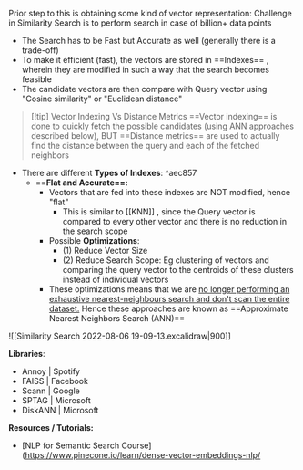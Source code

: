 Prior step to this is obtaining some kind of vector representation:
Challenge in Similarity Search is to perform search in case of billion+ data points
- The Search has to be Fast but Accurate as well (generally there is a trade-off)
- To make it efficient (fast), the vectors are stored in ==Indexes== , wherein they are modified in such a way that the search becomes feasible
- The candidate vectors are then compare with Query vector using "Cosine similarity" or "Euclidean distance"

>[!tip] Vector Indexing Vs Distance Metrics
>==Vector indexing== is done to quickly fetch the possible candidates (using ANN approaches described below), BUT
>==Distance metrics== are used to actually find the distance between the query and each of the fetched neighbors

- There are different **Types of Indexes**: ^aec857
	- ==**Flat and Accurate==:**
		- Vectors that are fed into these indexes are NOT modified, hence "flat"
			- This is similar to [[KNN]] , since the Query vector is compared to every other vector and there is no reduction in the search scope
		- Possible **Optimizations**:
			- (1) Reduce Vector Size
			- (2) Reduce Search Scope: Eg clustering of vectors and comparing the query vector to the centroids of these clusters instead of individual vectors
		- These optimizations means that we are <u> no longer performing an exhaustive nearest-neighbours search and don't scan the entire dataset.</u> Hence these approaches are known as ==Approximate Nearest Neighbors Search (ANN)==

 
![[Similarity Search 2022-08-06 19-09-13.excalidraw|900]]


**Libraries**:
- Annoy | Spotify
- FAISS | Facebook
- Scann | Google
- SPTAG | Microsoft
- DiskANN | Microsoft

**Resources / Tutorials:**
- [NLP for Semantic Search Course](https://www.pinecone.io/learn/dense-vector-embeddings-nlp/